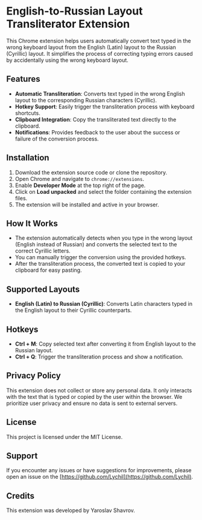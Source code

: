 # English-to-Russian Layout Transliterator Extension

This Chrome extension helps users automatically convert text typed in the wrong keyboard layout from the English (Latin) layout to the Russian (Cyrillic) layout. It simplifies the process of correcting typing errors caused by accidentally using the wrong keyboard layout.

## Features

- **Automatic Transliteration**: Converts text typed in the wrong English layout to the corresponding Russian characters (Cyrillic).
- **Hotkey Support**: Easily trigger the transliteration process with keyboard shortcuts.
- **Clipboard Integration**: Copy the transliterated text directly to the clipboard.
- **Notifications**: Provides feedback to the user about the success or failure of the conversion process.

## Installation

1. Download the extension source code or clone the repository.
2. Open Chrome and navigate to `chrome://extensions`.
3. Enable **Developer Mode** at the top right of the page.
4. Click on **Load unpacked** and select the folder containing the extension files.
5. The extension will be installed and active in your browser.

## How It Works

- The extension automatically detects when you type in the wrong layout (English instead of Russian) and converts the selected text to the correct Cyrillic letters.
- You can manually trigger the conversion using the provided hotkeys.
- After the transliteration process, the converted text is copied to your clipboard for easy pasting.

## Supported Layouts

- **English (Latin) to Russian (Cyrillic)**: Converts Latin characters typed in the English layout to their Cyrillic counterparts.

## Hotkeys

- **Ctrl + M**: Copy selected text after converting it from English layout to the Russian layout.
- **Ctrl + Q**: Trigger the transliteration process and show a notification.

## Privacy Policy

This extension does not collect or store any personal data. It only interacts with the text that is typed or copied by the user within the browser. We prioritize user privacy and ensure no data is sent to external servers.

## License

This project is licensed under the MIT License.

## Support

If you encounter any issues or have suggestions for improvements, please open an issue on the [https://github.com/Lychil](https://github.com/Lychil).

## Credits

This extension was developed by Yaroslav Shavrov.
